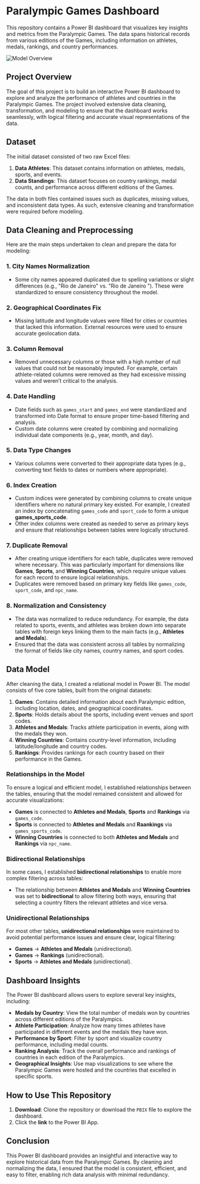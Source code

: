 # Paralympic Games Dashboard

This repository contains a Power BI dashboard that visualizes key insights and metrics from the Paralympic Games. The data spans historical records from various editions of the Games, including information on athletes, medals, rankings, and country performances.

![Model Overview](model_overview.png)

## Project Overview

The goal of this project is to build an interactive Power BI dashboard to explore and analyze the performance of athletes and countries in the Paralympic Games. The project involved extensive data cleaning, transformation, and modeling to ensure that the dashboard works seamlessly, with logical filtering and accurate visual representations of the data.

## Dataset

The initial dataset consisted of two raw Excel files:
1. **Data Athletes**: This dataset contains information on athletes, medals, sports, and events.
2. **Data Standings**: This dataset focuses on country rankings, medal counts, and performance across different editions of the Games.

The data in both files contained issues such as duplicates, missing values, and inconsistent data types. As such, extensive cleaning and transformation were required before modeling.

## Data Cleaning and Preprocessing

Here are the main steps undertaken to clean and prepare the data for modeling:

### 1. **City Names Normalization**
   - Some city names appeared duplicated due to spelling variations or slight differences (e.g., "Rio de Janeiro" vs. "Rio de Janeiro "). These were standardized to ensure consistency throughout the model.

### 2. **Geographical Coordinates Fix**
   - Missing latitude and longitude values were filled for cities or countries that lacked this information. External resources were used to ensure accurate geolocation data.

### 3. **Column Removal**
   - Removed unnecessary columns or those with a high number of null values that could not be reasonably imputed. For example, certain athlete-related columns were removed as they had excessive missing values and weren’t critical to the analysis.

### 4. **Date Handling**
   - Date fields such as `games_start` and `games_end` were standardized and transformed into Date format to ensure proper time-based filtering and analysis.
   - Custom date columns were created by combining and normalizing individual date components (e.g., year, month, and day).

### 5. **Data Type Changes**
   - Various columns were converted to their appropriate data types (e.g., converting text fields to dates or numbers where appropriate).

### 6. **Index Creation**
   - Custom indices were generated by combining columns to create unique identifiers where no natural primary key existed. For example, I created an index by concatenating `games_code` and `sport_code` to form a unique **games_sports_code**.
   - Other index columns were created as needed to serve as primary keys and ensure that relationships between tables were logically structured.

### 7. **Duplicate Removal**
   - After creating unique identifiers for each table, duplicates were removed where necessary. This was particularly important for dimensions like **Games**, **Sports**, and **Winning Countries**, which require unique values for each record to ensure logical relationships.
   - Duplicates were removed based on primary key fields like `games_code`, `sport_code`, and `npc_name`.

### 8. **Normalization and Consistency**
   - The data was normalized to reduce redundancy. For example, the data related to sports, events, and athletes was broken down into separate tables with foreign keys linking them to the main facts (e.g., **Athletes and Medals**).
   - Ensured that the data was consistent across all tables by normalizing the format of fields like city names, country names, and sport codes.

## Data Model

After cleaning the data, I created a relational model in Power BI. The model consists of five core tables, built from the original datasets:

1. **Games**: Contains detailed information about each Paralympic edition, including location, dates, and geographical coordinates.
2. **Sports**: Holds details about the sports, including event venues and sport codes.
3. **Athletes and Medals**: Tracks athlete participation in events, along with the medals they won.
4. **Winning Countries**: Contains country-level information, including latitude/longitude and country codes.
5. **Rankings**: Provides rankings for each country based on their performance in the Games.

### Relationships in the Model

To ensure a logical and efficient model, I established relationships between the tables, ensuring that the model remained consistent and allowed for accurate visualizations:

- **Games** is connected to **Athletes and Medals**, **Sports** and **Rankings** via `games_code`.
- **Sports** is connected to **Athletes and Medals** and **Raankings** via `games_sports_code`.
- **Winning Countries** is connected to both **Athletes and Medals** and **Rankings** via `npc_name`.

### Bidirectional Relationships
In some cases, I established **bidirectional relationships** to enable more complex filtering across tables:
- The relationship between **Athletes and Medals** and **Winning Countries** was set to **bidirectional** to allow filtering both ways, ensuring that selecting a country filters the relevant athletes and vice versa.

### Unidirectional Relationships
For most other tables, **unidirectional relationships** were maintained to avoid potential performance issues and ensure clear, logical filtering:
- **Games** → **Athletes and Medals** (unidirectional).
- **Games** → **Rankings** (unidirectional).
- **Sports** → **Athletes and Medals** (unidirectional).

## Dashboard Insights

The Power BI dashboard allows users to explore several key insights, including:
- **Medals by Country**: View the total number of medals won by countries across different editions of the Paralympics.
- **Athlete Participation**: Analyze how many times athletes have participated in different events and the medals they have won.
- **Performance by Sport**: Filter by sport and visualize country performance, including medal counts.
- **Ranking Analysis**: Track the overall performance and rankings of countries in each edition of the Paralympics.
- **Geographical Insights**: Use map visualizations to see where the Paralympic Games were hosted and the countries that excelled in specific sports.

## How to Use This Repository

1. **Download**: Clone the repository or download the `PBIX` file to explore the dashboard.
2. Click the **link** to the Power BI App.

## Conclusion

This Power BI dashboard provides an insightful and interactive way to explore historical data from the Paralympic Games. By cleaning and normalizing the data, I ensured that the model is consistent, efficient, and easy to filter, enabling rich data analysis with minimal redundancy.